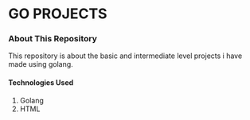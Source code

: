 # GO PROJECTS

### About This Repository
This repository is about the basic and intermediate level projects i have made using golang.<br>


#### Technologies Used
1. Golang
2. HTML